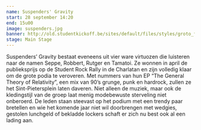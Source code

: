 ```yaml
---
name: Suspenders' Gravity
start: 28 september 14:20
end: 15u00
image: suspenders.jpg
banner: http://old.studentkickoff.be/sites/default/files/styles/groto_foto-980x/public/12038200_523161904509058_992930554292417050_n.jpg?itok=fWEW7uZd
stage: Main Stage
---
```

Suspenders’ Gravity bestaat eveneens uit vier ware virtuozen die luisteren naar de namen Seppe, Robbert, Rutger en Tamatoi. Ze wonnen in april de publieksprijs op de Student Rock Rally in de Charlatan en zijn volledig klaar om de grote podia te veroveren. Met nummers van hun EP “The General Theory of Relativity”, een mix van 90’s grunge, punk en hardrock, zullen ze het Sint-Pietersplein laten daveren. Niet alleen de muziek, maar ook de kledingstijl van de groep laat menig modebewuste sterveling niet onberoerd. De leden staan steevast op het podium met een trendy paar bretellen en wie het komende jaar niet wil doorbrengen met wedgies, gestolen lunchgeld of bekladde lockers schaft er zich nu best ook al een lading aan.
